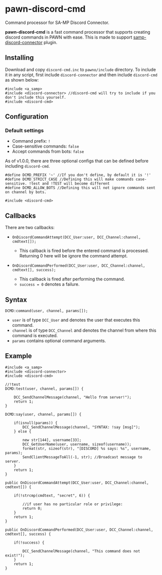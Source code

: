 # pawn-discord-cmd
Command processor for SA-MP Discord Connector.

**pawn-discord-cmd** is a fast command processor that supports creating discord commands in PAWN with ease. This is made to support [samp-discord-connector](https://github.com/maddinat0r/samp-discord-connector) plugin.

## Installing
Download and copy `discord-cmd.inc` to `pawno/include` directory.
To include it in any script, first include `discord-connector` and then include `discord-cmd` as shown below:

```pawn
#include <a_samp>
#include <discord-connector> //discord-cmd will try to include if you don't include this yourself.
#include <discord-cmd>
```

## Configuration

### Default settings
- Command prefix: `!`
- Case-sensitive commands: `false`
- Accept commands from bots: `false`

As of v1.0.0, there are three optional configs that can be defined before including `discord-cmd`.

```pawn
#define DCMD_PREFIX '~' //If you don't define, by default it is '!'
#define DCMD_STRICT_CASE //Defining this will make commands case-sensitive. !test and !TEST will become different
#define DCMD_ALLOW_BOTS //Defining this will not ignore commands sent on channel by bots.

#include <discord-cmd>
```

## Callbacks

There are two callbacks:
- `OnDiscordCommandAttempt(DCC_User:user, DCC_Channel:channel, cmdtext[]);`
    - This callback is fired before the entered command is processed. Returning 0 here will be ignore the command attempt.

- `OnDiscordCommandPerformed(DCC_User:user, DCC_Channel:channel, cmdtext[], success);`
    - This callback is fired after performing the command.
    - `success = 0` denotes a failure.

## Syntax
```pawn
DCMD:command(user, channel, params[]);
```
   - `user` is of type `DCC_User` and denotes the user that executes this command.
   - `channel` is of type `DCC_Channel` and denotes the channel from where this command is executed.
   - `params` contains optional command arguments.

## Example
```pawn
#include <a_samp>
#include <discord-connector>
#include <discord-cmd>

//!test
DCMD:test(user, channel, params[]) {

    DCC_SendChannelMessage(channel, "Hello from server!");
    return 1;
}

DCMD:say(user, channel, params[]) {

    if(isnull(params)) {
        DCC_SendChannelMessage(channel, "SYNTAX: !say [msg]");
    } else {

        new str[144], username[33];
        DCC_GetUserName(user, username, sizeof(username));
        format(str, sizeof(str), "[DISCORD] %s says: %s", username, params);
        SendClientMessageToAll(-1, str); //Broadcast message to server.
    }
    return 1;
}

public OnDiscordCommandAttempt(DCC_User:user, DCC_Channel:channel, cmdtext[]) {

    if(!strcmp(cmdtext, "secret", 6)) {
    
        //if user has no particular role or privilege:
        return 0;
    }
    return 1;
}

public OnDiscordCommandPerformed(DCC_User:user, DCC_Channel:channel, cmdtext[], success) {

    if(!success) {
    
        DCC_SendChannelMessage(channel, "This command does not exist!");
    }
    return 1;
}
```
